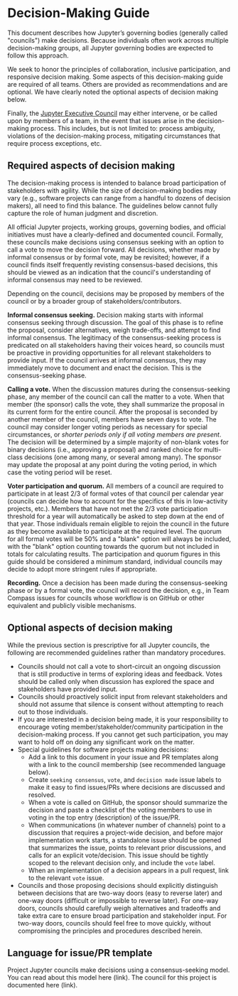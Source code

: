 # Decision-Making Guide

This document describes how Jupyter’s governing bodies (generally called "councils") make decisions. Because individuals often work across multiple decision-making groups, all Jupyter governing bodies are expected to follow this approach.

We seek to honor the principles of collaboration, inclusive participation, and responsive decision making. Some aspects of this decision-making guide are required of all teams. Others are provided as recommendations and are optional. We have clearly noted the optional aspects of decision making below.

Finally, the [Jupyter Executive Council](executive_council.md) may either intervene, or be called upon by members of a team, in the event that issues arise in the decision-making process. This includes, but is not limited to: process ambiguity, violations of the decision-making process, mitigating circumstances that require process exceptions, etc.

## Required aspects of decision making

The decision-making process is intended to balance broad participation of stakeholders with agility. While the size of decision-making bodies may vary (e.g., software projects can range from a handful to dozens of decision makers), all need to find this balance. The guidelines below cannot fully capture the role of human judgment and discretion.

All official Jupyter projects, working groups, governing bodies, and official initiatives must have a clearly-defined and documented council. Formally, these councils make decisions using consensus seeking with an option to call a vote to move the decision forward. All decisions, whether made by informal consensus or by formal vote, may be revisited; however, if a council finds itself frequently revisting consensus-based decisions, this should be viewed as an indication that the council's understanding of informal consensus may need to be reviewed.

Depending on the council, decisions may be proposed by members of the council or by a broader group of stakeholders/contributors.

**Informal consensus seeking.** Decision making starts with informal consensus seeking through discussion. The goal of this phase is to refine the proposal, consider alternatives, weigh trade-offs, and attempt to find informal consensus. The legitimacy of the consensus-seeking process is predicated on all stakeholders having their voices heard, so councils must be proactive in providing opportunities for all relevant stakeholders to provide input. If the council arrives at informal consensus, they may immediately move to document and enact the decision. This is the consensus-seeking phase.

**Calling a vote.** When the discussion matures during the consensus-seeking phase, any member of the council can call the matter to a vote. When that member (the sponsor) calls the vote, they shall summarize the proposal in its current form for the entire council. After the proposal is seconded by another member of the council, members have seven days to vote. The council may consider longer voting periods as necessary for special circumstances, or _shorter periods only if all voting members are present_. The decision will be determined by a simple majority of non-blank votes for binary decisions (i.e., approving a proposal) and ranked choice for multi-class decisions (one among many, or several among many). The sponsor may update the proposal at any point during the voting period, in which case the voting period will be reset.

**Voter participation and quorum.** All members of a council are required to participate in at least 2/3 of formal votes of that council per calendar year (councils can decide how to account for the specifics of this in low-activity projects, etc.). Members that have not met the 2/3 vote participation threshold for a year will automatically be asked to step down at the end of that year. Those individuals remain eligible to rejoin the council in the future as they become available to participate at the required level. The quorum for all formal votes will be 50% and a "blank" option will always be included, with the "blank" option counting towards the quorum but not included in totals for calculating results. The participation and quorum figures in this guide should be considered a minimum standard, individual councils may decide to adopt more stringent rules if appropriate.

**Recording.** Once a decision has been made during the consensus-seeking phase or by a formal vote, the council will record the decision, e.g., in Team Compass issues for councils whose workflow is on GitHub or other equivalent and publicly visible mechanisms. 

## Optional aspects of decision making

While the previous section is prescriptive for all Jupyter councils, the following are recommended guidelines rather than mandatory procedures.

- Councils should not call a vote to short-circuit an ongoing discussion that is still productive in terms of exploring ideas and feedback. Votes should be called only when discussion has explored the space and stakeholders have provided input.
- Councils should proactively solicit input from relevant stakeholders and should not assume that silence is consent without attempting to reach out to those individuals.
- If you are interested in a decision being made, it is your responsibility to encourage voting member/stakeholder/community participation in the decision-making process. If you cannot get such participation, you may want to hold off on doing any significant work on the matter.
- Special guidelines for software projects making decisions:
  - Add a link to this document in your issue and PR templates along with a link to the council membership (see recommended language below).
  - Create `seeking consensus`, `vote`, and `decision made` issue labels to make it easy to find issues/PRs where decisions are discussed and resolved.
  - When a vote is called on GitHub, the sponsor should summarize the decision and paste a checklist of the voting members to use in voting in the top entry (description) of the issue/PR.
  - When communications (in whatever number of channels) point to a discussion that requires a project-wide decision, and before major implementation work starts, a standalone issue should be opened that summarizes the issue, points to relevant prior discussions, and calls for an explicit vote/decision. This issue should be tightly scoped to the relevant decision only, and include the `vote` label.
  - When an implementation of a decision appears in a pull request, link to the relevant `vote` issue.
- Councils and those proposing decisions should explicitly distinguish between decisions that are two-way doors (easy to reverse later) and one-way doors (difficult or impossible to reverse later). For one-way doors, councils should carefully weigh alternatives and tradeoffs and take extra care to ensure broad participation and stakeholder input. For two-way doors, councils should feel free to move quickly, without compromising the principles and procedures described herein.

## Language for issue/PR template

Project Jupyter councils make decisions using a consensus-seeking model. You can read about this model here (link). The council for this project is documented here (link).
